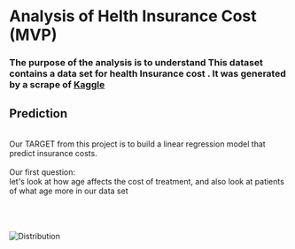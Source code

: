 # Analysis of Helth Insurance Cost (MVP)

### The purpose of the analysis is to understand This dataset contains a data set for health Insurance cost . It was generated by a scrape of [Kaggle](https:/https://www.kaggle.com/hely333/eda-regression/data)


 ## Prediction
<br>
Our TARGET from this project is to build a linear regression model that predict insurance costs.
<br>
<br>
Our first question:
<br>
let's look at how age affects the cost of treatment, and also look at patients of what age more in our data set
<br>
<br>
<br>
<br>


![Distribution](https://user-images.githubusercontent.com/91732259/145007149-5e9df042-bad7-4456-ba21-2e10c61c83a2.png)

